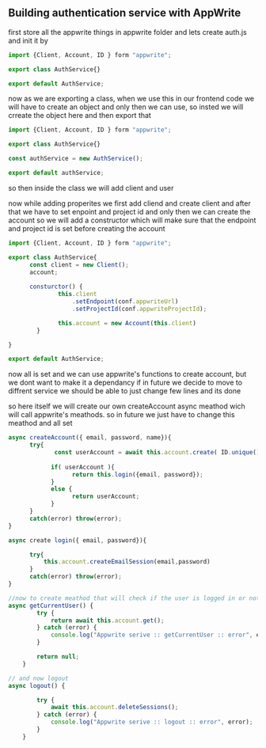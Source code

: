 ## Building authentication service with AppWrite

first store all the appwrite things in appwrite folder
and lets create auth.js and init it by

```js
import {Client, Account, ID } form "appwrite";

export class AuthService{}

export default AuthService;
```

now as we are exporting a class, when we use this in our frontend code we will have to create an object and only then we can use, so insted we will crreate the object here and then export that

```js
import {Client, Account, ID } form "appwrite";

export class AuthService{}

const authService = new AuthService();

export default authService;
```

so then inside the class we will add client and user

now while adding properites we first add cliend and create client and after that we have to set enpoint and
project id and only then we can create the account so we will add a constructor which will make sure that the endpoint and project id is set before creating the account

```js
import {Client, Account, ID } form "appwrite";

export class AuthService{
      const client = new Client();
      account;
      
      consturctor() {
              this.client
                  .setEndpoint(conf.appwriteUrl)
                  .setProjectId(conf.appwriteProjectId);

              this.account = new Account(this.client)
        }

}

export default AuthService;
```

now all is set and we can use appwrite's functions to create account, but we dont want to make it a dependancy if in future we decide to move to diffrent service we should be able to just change few lines and its done

so here itself we will create our own createAccount async meathod wich will call appwrite's meathods. so in future we just have to change this meathod and all set

```js
async createAccount({ email, password, name}){
      try{
             const userAccount = await this.account.create( ID.unique(), email, password, name);
              
            if( userAccount ){
                  return this.login({email, password});
            }
            else {
                  return userAccount;
            }
      }
      catch(error) throw(error);
}

async create login({ email, password}){

      try{
          this.account.createEmailSession(email,password)
      }
      catch(error) throw(error);
}

//now to create meathod that will check if the user is logged in or not
async getCurrentUser() {
        try {
            return await this.account.get();
        } catch (error) {
            console.log("Appwrite serive :: getCurrentUser :: error", error);
        }

        return null;
    }

// and now logout
async logout() {

        try {
            await this.account.deleteSessions();
        } catch (error) {
            console.log("Appwrite serive :: logout :: error", error);
        }
    }
```



